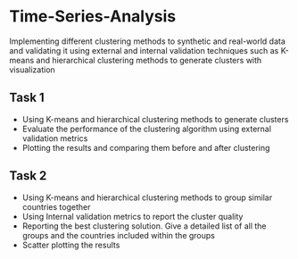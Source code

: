# Time-Series-Analysis
Implementing different clustering methods to synthetic and real-world data and validating it using external and internal validation techniques
such as K-means and hierarchical clustering methods to generate clusters with visualization

## Task 1
- Using K-means and hierarchical clustering methods to generate clusters
- Evaluate the performance of the clustering algorithm using external validation metrics
- Plotting the results and comparing them before and after clustering

## Task 2
- Using K-means and hierarchical clustering methods to group similar countries
together
- Using Internal validation metrics to report the cluster quality
- Reporting the best clustering solution. Give a detailed list of all the groups and the
countries included within the groups
- Scatter plotting the results
